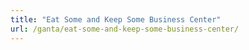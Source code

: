 ```yaml
---
title: "Eat Some and Keep Some Business Center"
url: /ganta/eat-some-and-keep-some-business-center/
---
```

